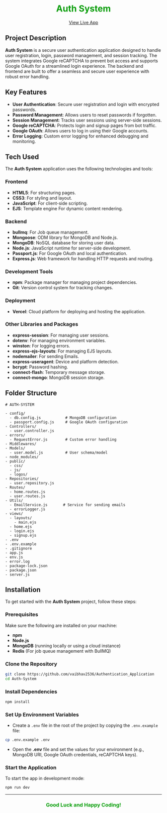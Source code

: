 <h1 align="center" style="font-weight: bolder; color: #059d06">Auth System</h1>

<p align="center">
  <a href="https://auth-system-xi.vercel.app/" target="_blank">View Live App</a>
</p>

## Project Description

**Auth System** is a secure user authentication application designed to handle user registration, login, password management, and session tracking. The system integrates Google reCAPTCHA to prevent bot access and supports Google OAuth for a streamlined login experience. The backend and frontend are built to offer a seamless and secure user experience with robust error handling.

## Key Features

- **User Authentication**: Secure user registration and login with encrypted passwords.
- **Password Management**: Allows users to reset passwords if forgotten.
- **Session Management**: Tracks user sessions using server-side sessions.
- **Google reCAPTCHA**: Protects login and signup pages from bot traffic.
- **Google OAuth**: Allows users to log in using their Google accounts.
- **Error Logging**: Custom error logging for enhanced debugging and monitoring.

## Tech Used

The **Auth System** application uses the following technologies and tools:

### Frontend

- **HTML5**: For structuring pages.
- **CSS3**: For styling and layout.
- **JavaScript**: For client-side scripting.
- **EJS**: Template engine For dynamic content rendering.

### Backend

- **bullmq**: For Job queue management.
- **Mongoose**: ODM library for MongoDB and Node.js.
- **MongoDB**: NoSQL database for storing user data.
- **Node.js**: JavaScript runtime for server-side development.
- **Passport.js**: For Google OAuth and local authentication.
- **Express.js**: Web framework for handling HTTP requests and routing.

### Development Tools

- **npm**: Package manager for managing project dependencies.
- **Git**: Version control system for tracking changes.

### Deployment

- **Vercel**: Cloud platform for deploying and hosting the application.

### Other Libraries and Packages

- **express-session**: For managing user sessions.
- **dotenv**: For managing environment variables.
- **winston**: For logging errors.
- **express-ejs-layouts**: For managing EJS layouts.
- **nodemailer**: For sending Emails.
- **express-useragent**: Device and platform detection.
- **bcrypt**: Password hashing.
- **connect-flash**: Temporary message storage.
- **connect-mongo**: MongoDB session storage.

## Folder Structure

```
# AUTH-SYSTEM

- config/
  - db.config.js           # MongoDB configuration
  - passport.config.js     # Google OAuth configuration
- Controllers/
  - user.controller.js
- errors/
  - RequestError.js        # Custom error handling
- Middlewares/
- Models/
  - user.model.js          # User schema/model
- node_modules/
- public/
  - css/
  - js/
  - logos/
- Repositories/
  - user.repository.js
- Routes/
  - home.routes.js
  - user.routes.js
- Utils/
  - EmailService.js       # Service for sending emails
  - errorLogger.js
- views/
  - layouts/
    - main.ejs
  - home.ejs
  - login.ejs
  - signup.ejs
- .env
- .env.example
- .gitignore
- app.js
- env.js
- error.log
- package-lock.json
- package.json
- server.js

```

## Installation

To get started with the **Auth System** project, follow these steps:

### Prerequisites

Make sure the following are installed on your machine:

- **npm**
- **Node.js**
- **MongoDB** (running locally or using a cloud instance)
- **Redis** (For job queue management with BullMQ)

### Clone the Repository

```bash
git clone https://github.com/vaibhav2536/Authentication_Application
cd Auth-System
```

### Install Dependencies

```bash
npm install
```

### Set Up Environment Variables

- Create a `.env` file in the root of the project by copying the `.env.example` file:

```bash
cp .env.example .env
```

- Open the **.env** file and set the values for your environment (e.g., MongoDB URI, Google OAuth credentials, reCAPTCHA keys).

### Start the Application

To start the app in development mode:

```bash
npm run dev
```

---

<h3 align="center" style="font-weight: bolder; color: #059d06">Good Luck and Happy Coding!</h3>
